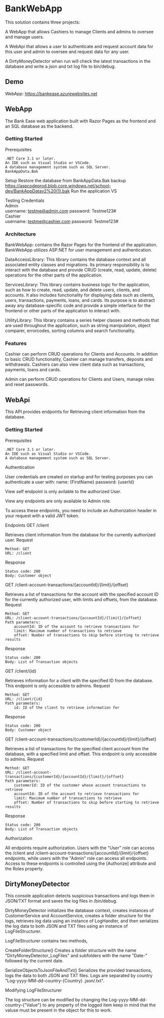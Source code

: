 # BankWebApp

This solution contains three projects: 

A WebApp that allows Cashiers to manage Clients and admins to oversee and manage users.

A WebApi that allows a user to authenticate and request account data for this user and admin to oversee and request data for any user.

A DirtyMoneyDetector when run will check the latest transactions in the database and write a json and txt log file to bin/debug.


## Demo

WebApp: https://bankease.azurewebsites.net


## WebApp

The Bank Ease web application built with Razor Pages as the frontend and an SQL database as the backend. 

### Getting Started
Prerequisites

    .NET Core 3.1 or later.
    An IDE such as Visual Studio or VSCode.
    A database management system such as SQL Server.
    BankAppData.Bak
    
Setup
Restore the database from BankAppData.Bak backup
https://aspcodeprod.blob.core.windows.net/school-dev/BankAppDatav2%20(1).bak
Run the application VS

Testing Credentials <br />
Admin <br />
username: testme@admin.com password: Testme123# <br />
Cashier <br />
username: testme@cashier.com password: Testme123# <br />

### Architecture


BankWebApp:
contains the Razor Pages for the frontend of the application.
BankWebApp utilizes ASP.NET for user management and authentication. 

DataAccessLibrary: 
This library contains the database context and all associated entity classes and migrations.
Its primary responsibility is to interact with the database and provide CRUD (create, read, update, delete) operations for the other parts of the application.

ServicesLibrary: 
This library contains business logic for the application, such as how to create, read, update, and delete users, clients, and accounts. It also includes functionality for displaying data such as clients, users, transactions, payments, loans, and cards.
Its purpose is to abstract away any database-specific code and provide a simple interface for the frontend or other parts of the application to interact with.

UtilityLibrary: 
This library contains a series helper classes and methods that are used throughout the application, such as string manipulation, object comparer, errorcodes, sorting columns and search functionality.

### Features

Cashier can perform CRUD operations for Clients and Accounts. In addition to basic CRUD functionality, Cashier can manage transfers, deposits and withdrawals.
Cashiers can also view client data such as transactions, payments, loans and cards.

Admin can perform CRUD operations for Clients and Users, manage roles and reset passwords.



## WebApi

This API provides endpoints for Retrieving client information from the database.
### Getting Started
Prerequisites

    .NET Core 3.1 or later.
    An IDE such as Visual Studio or VSCode.
    A database management system such as SQL Server.

Authentication

User credentials are created on startup and for testing purposes you can authenticate a user with: name: {FirstName} password: {userId}

View self endpoint is only avilable to the authorized User.

View any endpoints are only available to Admin role.

To access these endpoints, you need to include an Authorization header in your request with a valid JWT token.


Endpoints
GET /client

Retrieves client information from the database for the currently authorized user.
Request

    Method: GET
    URL: /client

Response

    Status code: 200
    Body: Customer object

GET /client-account-transactions/{accountId}/{limit}/{offset}

Retrieves a list of transactions for the account with the specified account ID for the currently authorized user, with limits and offsets, from the database.
Request

    Method: GET
    URL: /client-account-transactions/{accountId}/{limit}/{offset}
    Path parameters:
        accountId: ID of the account to retrieve transactions for
        limit: Maximum number of transactions to retrieve
        offset: Number of transactions to skip before starting to retrieve results

Response

    Status code: 200
    Body: List of Transaction objects

GET /client/{id}

Retrieves information for a client with the specified ID from the database. This endpoint is only accessible to admins.
Request

    Method: GET
    URL: /client/{id}
    Path parameters:
        id: ID of the client to retrieve information for

Response

    Status code: 200
    Body: Customer object

GET /client-account-transactions/{customerId}/{accountId}/{limit}/{offset}

Retrieves a list of transactions for the specified client account from the database, with a specified limit and offset. This endpoint is only accessible to admins.
Request

    Method: GET
    URL: /client-account-transactions/{customerId}/{accountId}/{limit}/{offset}
    Path parameters:
        customerId: ID of the customer whose account transactions to retrieve
        accountId: ID of the account to retrieve transactions for
        limit: Maximum number of transactions to retrieve
        offset: Number of transactions to skip before starting to retrieve results

Response

    Status code: 200
    Body: List of Transaction objects

Authorization

All endpoints require authorization. Users with the "User" role can access the /client and /client-account-transactions/{accountId}/{limit}/{offset} endpoints, while users with the "Admin" role can access all endpoints. Access to these endpoints is controlled using the [Authorize] attribute and the Roles property.




## DirtyMoneyDetector

This console application detects suspicious transactions and logs them in JSON/TXT format and saves the log files in /bin/debug.

DirtyMoneyDetector initializes the database context, creates instances of CustomerService and AccountService, creates a folder structure for the logs, retrieves log data using an instance of LogHandler, and then serializes the log data to both JSON and TXT files using an instance of LogFileStructurer.

LogFileStructurer contains two methods, 

CreateFolderStructure()
Creates a folder structure with the name "DirtyMoneyDetector_LogFiles" and subfolders with the name "Date-" followed by the current date.

SerializeObjectsToJsonFileAndTxt()
Serializes the provided transactions, logs the data to both JSON and TXT files. Logs are separated by country "Log-yyyy-MM-dd-country-{Country} .json/.txt".

Modifying LogFileStructurer

The log structure can be modified by changing the Log-yyyy-MM-dd-country-{"Value"} to any property of the logged item keep in mind that the valuse must be present in the object for this to work.
